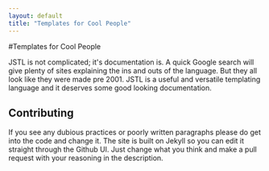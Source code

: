 ```yaml
---
layout: default
title: "Templates for Cool People"
---
```


#Templates for Cool People

JSTL is not complicated; it's documentation is. A quick Google search will give plenty of sites explaining the ins and outs of the language. But they all look like they were made pre 2001. JSTL is a useful and versatile templating language and it deserves some good looking documentation.


## Contributing
If you see any dubious practices or poorly written paragraphs please do get into the code and change it. 
The site is built on Jekyll so you can edit it straight through the Github UI. Just change what you think and make a pull request with your reasoning in the description.

